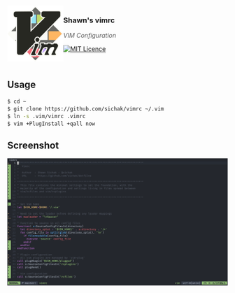 <img src="https://raw.githubusercontent.com/sichak/dotfiles/master/vim/icon.png?v=3&s=200" align="left" width="128px" height="128px"/>

### **Shawn's vimrc**
> *VIM Configuration*

[![MIT Licence](https://badges.frapsoft.com/os/mit/mit.svg?v=103)](https://opensource.org/licenses/mit-license.php)

<br />

## <a name="usage">Usage

```sh
$ cd ~
$ git clone https://github.com/sichak/vimrc ~/.vim
$ ln -s .vim/vimrc .vimrc
$ vim +PlugInstall +qall now
```
## Screenshot

<img src="https://raw.githubusercontent.com/sichak/dotfiles/master/vim/screenshot.png" align="left"/>
